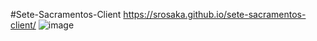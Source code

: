  ﻿#Sete-Sacramentos-Client
https://srosaka.github.io/sete-sacramentos-client/
![image](https://github.com/user-attachments/assets/40ab82ec-a6a8-488d-b167-e75699d67d28)
